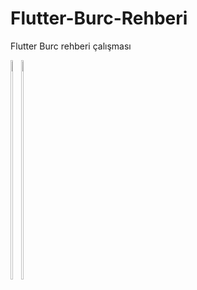 # Flutter-Burc-Rehberi
Flutter Burc rehberi çalışması

<div style="float:left">
<img src="https://user-images.githubusercontent.com/57840150/141260264-82ba58af-7d38-40d7-88aa-9d7acb965dff.png" width=30% height=30%>
<img src="https://user-images.githubusercontent.com/57840150/141262830-86a803d6-71a4-49ce-8e1b-7b3d88a46699.png" width=30% height=30%>
</div>

